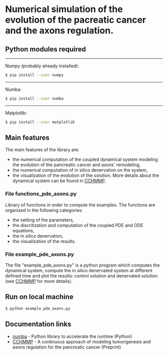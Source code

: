 # Numerical simulation of the evolution of the pacreatic cancer and the axons regulation.

## Python modules required
---
Numpy (probably already installed):
```sh
$ pip install --user numpy
```
---
Numba:
```sh
$ pip install --user numba
```
---
Matplotlib:
```sh
$ pip install --user matplotlib
```
## Main features

The main features of the library are:
- the numerical computation of the coupled dynamical system modeling the evolution of the pancreatic cancer and axons' remodeling,
- the numerical computation of in silico denervation on the system,
- the visualization of the evolution of the solution.
More details about the dynamical system can be found in [CCHMMP](https://hal.archives-ouvertes.fr/hal-02263522).

### File functions_pde_axons.py

Library of functions in order to compute the examples. The functions are organized in the following categories:
* the setting of the parameters,
* the discritization and computation of the coupled PDE and ODE equations,
* the in silico denervation,
* the visualization of the results.

### File example_pde_axons.py

The file "example_pde_axons.py" is a python program which computes the dynamical system, compute the in silico denervated system at different defined time and plot the results: control solution and denervated solution (see [CCHMMP](https://hal.archives-ouvertes.fr/hal-02263522) for more details).




## Run on local machine 
```sh
$ python example_pde_axons.py
```

## Documentation links

* [numba](https://numba.pydata.org/) - Python library to accelerate the runtime (Python)
* [CCHMMP](https://hal.archives-ouvertes.fr/hal-02263522) - A continuous approach of modeling tumorigenesis and
axons regulation for the pancreatic cancer (Preprint)
